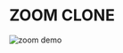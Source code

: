 <h1>ZOOM CLONE</h1>

![zoom demo](https://github.com/HarshitaOberoi/ZoomClone/assets/154910521/1aa9f74f-7ea1-40c7-bad5-685f95c938a5)


